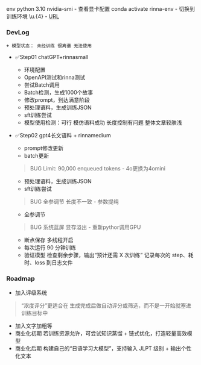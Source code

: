 env
python 3.10
nvidia-smi - 查看显卡配置
conda activate rinna-env - 切换到训练环境
\\u.{4} - [URL](https://blog.cloudnative.co.jp/23733/)

### DevLog
    + 模型状态： 未经训练 很离谱 无法使用
+ ✅Step01  chatGPT+rinnasmall
    + 环境配置
    + OpenAPI测试和rinna测试
    + 尝试Batch调用
    + Batch检测，生成1000个故事
    + 修改prompt，到达满意阶段
    + 预处理语料，生成训练JSON
    + sft训练尝试
    + 模型使用检测：可行 模仿语料成功 长度控制有问题 整体文章较肤浅

+ ✅Step02  gpt4长文语料 + rinnamedium
    + prompt修改更新
    + batch更新 
    >BUG Limit: 90,000 enqueued tokens - 4o更换为4omini
    + 预处理语料，生成训练JSON
    + sft训练尝试
    > BUG 全参调节 长度不一致 - 参数提纯
    + 全参调节
    > BUG 系统蓝屏 显存溢出 - 重新pythor调用GPU
    + 断点保存 多线程开启
    + 每次运行 90 分钟训练 
    + 验证模型
    检查剩余步骤，输出“预计还需 X 次训练” 
    记录每次的 step、耗时、loss 到日志文件

### Roadmap
+ 加入评级系统
> “浓度评分”更适合在 生成完成后做自动评分或筛选，而不是一开始就塞进训练目标中
+ 加入文字加粗等
+ 商业化初期 若训练资源允许，可尝试知识蒸馏 + 链式优化，打造轻量高效模型
+ 商业化后期 构建自己的“日语学习大模型”，支持输入 JLPT 级别 + 输出个性化文本
